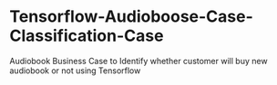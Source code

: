 # Tensorflow-Audioboose-Case-Classification-Case
Audiobook Business Case to Identify whether customer will buy new audiobook or not using Tensorflow 
